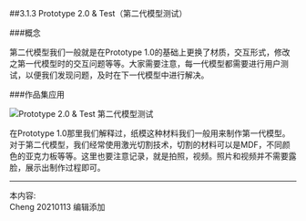 
##3.1.3 Prototype 2.0 & Test（第二代模型测试）

###概念

第二代模型我们一般就是在Prototype 1.0的基础上更换了材质，交互形式，修改之第一代模型时的交互问题等等。大家需要注意，每一代模型都需要进行用户测试，以便我们发现问题，及时在下一代模型中进行解决。


###作品集应用

![Prototype 2.0 & Test 第二代模型测试](http://kitpic.makebi.net/2021/ard_10.jpg)

在Prototype 1.0那里我们解释过，纸模这种材料我们一般用来制作第一代模型。对于第二代模型，我们经常使用激光切割技术，切割的材料可以是MDF，不同颜色的亚克力板等等。这里也要注意记录，就是拍照，视频。照片和视频并不需要露脸，展示出制作过程即可。


---
本内容:  
Cheng 20210113 编辑添加
